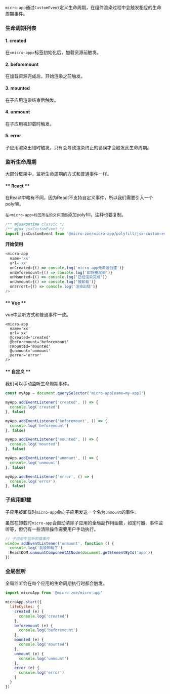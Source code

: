 `micro-app`通过`CustomEvent`定义生命周期，在组件渲染过程中会触发相应的生命周期事件。

### 生命周期列表

#### 1. created
在`<micro-app>`标签初始化后，加载资源前触发。

#### 2. beforemount
在加载资源完成后，开始渲染之前触发。

#### 3. mounted
在子应用渲染结束后触发。

#### 4. unmount
在子应用被卸载时触发。

#### 5. error
子应用渲染出错时触发，只有会导致渲染终止的错误才会触发此生命周期。


### 监听生命周期
大部分框架中，监听生命周期的方式和普通事件一样。

<!-- tabs:start -->

#### ** React **
在React中略有不同，因为React不支持自定义事件，所以我们需要引入一个polyfill。

`在<micro-app>标签所在的文件顶部`添加polyfill，注释也要复制。
```js
/** @jsxRuntime classic */
/** @jsx jsxCustomEvent */
import jsxCustomEvent from '@micro-zoe/micro-app/polyfill/jsx-custom-event'
```

**开始使用**
```js
<micro-app
  name='xx'
  url='xx'
  onCreated={() => console.log('micro-app元素被创建')}
  onBeforemount={() => console.log('即将被渲染')}
  onMounted={() => console.log('已经渲染完成')}
  onUnmount={() => console.log('被卸载')}
  onErrort={() => console.log('渲染出错')}
/>
```

#### ** Vue **
vue中监听方式和普通事件一致。
```vue
<micro-app
  name='xx'
  url='xx'
  @created='created'
  @beforemount='beforemount'
  @mounted='mounted'
  @unmount='unmount'
  @error='error'
/>
```
#### ** 自定义 **
我们可以手动监听生命周期事件。

```js
const myApp = document.querySelector('micro-app[name=my-app]')

myApp.addEventListener('created', () => {
  console.log('created')
}, false)

myApp.addEventListener('beforemount', () => {
  console.log('beforemount')
}, false)

myApp.addEventListener('mounted', () => {
  console.log('mounted')
}, false)

myApp.addEventListener('unmount', () => {
  console.log('unmount')
}, false)

myApp.addEventListener('error', () => {
  console.log('error')
}, false)
```

<!-- tabs:end -->

### 子应用卸载
子应用被卸载时`micro-app`会向子应用发送一个名为`unmount`的事件。

虽然在卸载时`micro-app`会自动清除子应用的全局副作用函数，如定时器、事件监听等，但仍有一些清除操作需要用户手动执行。

```js
// 子应用中监听卸载事件
window.addEventListener('unmount', function () {
  console.log('我被卸载了')
  ReactDOM.unmountComponentAtNode(document.getElementById('app'))
})
```

### 全局监听
全局监听会在每个应用的生命周期执行时都会触发。
```js
import microApp from '@micro-zoe/micro-app'

microApp.start({
  lifeCycles: {
    created (e) {
      console.log('created')
    },
    beforemount (e) {
      console.log('beforemount')
    },
    mounted (e) {
      console.log('mounted')
    },
    unmount (e) {
      console.log('unmount')
    },
    error (e) {
      console.log('error')
    }
  }
})
```
